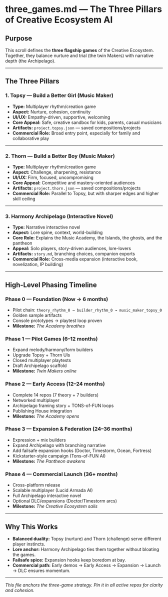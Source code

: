 # three_games.md — The Three Pillars of Creative Ecosystem AI

## Purpose

This scroll defines the **three flagship games** of the Creative Ecosystem.  
Together, they balance nurture and trial (the twin Makers) with narrative depth (the Archipelago).

---

## The Three Pillars

### 1. **Topsy — Build a Better Girl (Music Maker)**

- **Type:** Multiplayer rhythm/creation game  
- **Aspect:** Nurture, cohesion, continuity  
- **UI/UX:** Empathy-driven, supportive, welcoming  
- **Core Appeal:** Safe, creative sandbox for kids, parents, casual musicians  
- **Artifacts:** `project.topsy.json` — saved compositions/projects  
- **Commercial Role:** Broad entry point, especially for family and collaborative play  

---

### 2. **Thorn — Build a Better Boy (Music Maker)**

- **Type:** Multiplayer rhythm/creation game  
- **Aspect:** Challenge, sharpening, resistance  
- **UI/UX:** Firm, focused, uncompromising  
- **Core Appeal:** Competitive and mastery-oriented audiences  
- **Artifacts:** `project.thorn.json` — saved compositions/projects  
- **Commercial Role:** Parallel to Topsy, but with sharper edges and higher skill ceiling  

---

### 3. **Harmony Archipelago (Interactive Novel)**

- **Type:** Narrative interactive novel  
- **Aspect:** Lore spine, context, world-building  
- **Core Role:** Explains the Music Academy, the Islands, the ghosts, and the pantheon  
- **Appeal:** Solo players, story-driven audiences, lore-lovers  
- **Artifacts:** `story.md`, branching choices, companion exports  
- **Commercial Role:** Cross-media expansion (interactive book, novelization, IP building)  

---

## High-Level Phasing Timeline

### Phase 0 — Foundation (Now → 6 months)  

- Pilot chain: `theory_rhythm_0 → builder_rhythm_0 → music_maker_topsy_0`  
- Golden sample artifacts  
- Console prototypes → playtest loop proven  
- **Milestone:** *The Academy breathes*  

### Phase 1 — Pilot Games (6–12 months)  

- Expand melody/harmony/form builders  
- Upgrade Topsy + Thorn UIs  
- Closed multiplayer playtests  
- Draft Archipelago scaffold  
- **Milestone:** *Twin Makers online*  

### Phase 2 — Early Access (12–24 months)  

- Complete 14 repos (7 theory + 7 builders)  
- Networked multiplayer  
- Archipelago framing story + TONS-of-FUN loops  
- Publishing House integration  
- **Milestone:** *The Academy opens*  

### Phase 3 — Expansion & Federation (24–36 months)  

- Expression + mix builders  
- Expand Archipelago with branching narrative  
- Add failsafe expansion hooks (Doctor, Timestorm, Ocean, Fortress)  
- Kickstarter-style campaign (Tons-of-FUN AI)  
- **Milestone:** *The Pantheon awakens*  

### Phase 4 — Commercial Launch (36+ months)  

- Cross-platform release  
- Scalable multiplayer (Lucid Armada AI)  
- Full Archipelago interactive novel  
- Optional DLC/expansions (Doctor/Timestorm arcs)  
- **Milestone:** *The Creative Ecosystem sails*  

---

## Why This Works

- **Balanced duality:** Topsy (nurture) and Thorn (challenge) serve different player instincts.  
- **Lore anchor:** Harmony Archipelago ties them together without bloating the games.  
- **Failsafe spice:** Expansion hooks keep boredom at bay.  
- **Commercial path:** Early demos → Early Access → Expansion → Launch → DLC ensures momentum.  

---

*This file anchors the three-game strategy. Pin it in all active repos for clarity and cohesion.*
